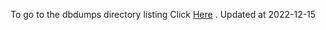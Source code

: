 To go to the dbdumps directory listing Click [Here](https://ipfs.io/ipfs/bafkreib2gy7i7jmhapnfafdkzqzh7dni3xv4g2kftgstruflcig5j5ygzq) . Updated at 2022-12-15
